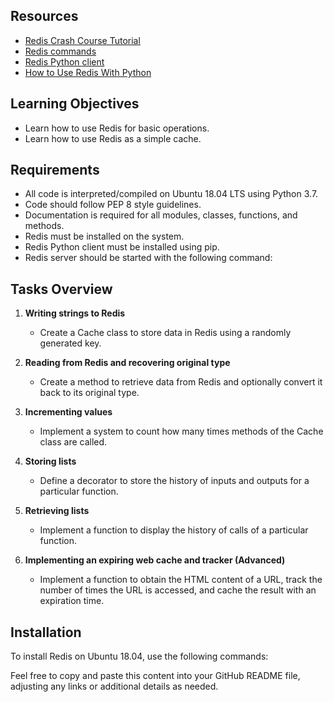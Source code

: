 ## Resources
- [Redis Crash Course Tutorial](link)
- [Redis commands](link)
- [Redis Python client](link)
- [How to Use Redis With Python](link)

## Learning Objectives
- Learn how to use Redis for basic operations.
- Learn how to use Redis as a simple cache.

## Requirements
- All code is interpreted/compiled on Ubuntu 18.04 LTS using Python 3.7.
- Code should follow PEP 8 style guidelines.
- Documentation is required for all modules, classes, functions, and methods.
- Redis must be installed on the system.
- Redis Python client must be installed using pip.
- Redis server should be started with the following command:


## Tasks Overview
1. **Writing strings to Redis**
   - Create a Cache class to store data in Redis using a randomly generated key.
   
2. **Reading from Redis and recovering original type**
   - Create a method to retrieve data from Redis and optionally convert it back to its original type.
   
3. **Incrementing values**
   - Implement a system to count how many times methods of the Cache class are called.
   
4. **Storing lists**
   - Define a decorator to store the history of inputs and outputs for a particular function.
   
5. **Retrieving lists**
   - Implement a function to display the history of calls of a particular function.
   
6. **Implementing an expiring web cache and tracker (Advanced)**
   - Implement a function to obtain the HTML content of a URL, track the number of times the URL is accessed, and cache the result with an expiration time.

## Installation
To install Redis on Ubuntu 18.04, use the following commands:

Feel free to copy and paste this content into your GitHub README file, adjusting any links or additional details as needed.
